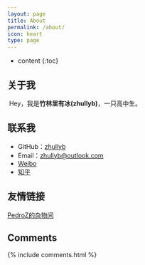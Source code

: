 ```yaml
---
layout: page
title: About
permalink: /about/
icon: heart
type: page
---
```


* content
{:toc}

## 关于我

​		Hey，我是**竹林里有冰(zhullyb)**，一只高中生。

## 联系我

* GitHub：[zhullyb](https://github.com/zhullyb)
* Email：zhullyb@outlook.com
* [Weibo](https://weibo.com/u/6141899043)
* [知乎](https://www.zhihu.com/people/zhu-lin-li-you-bing)

## 友情链接

[PedroZ的杂物间](https://pedroz.top)

## Comments

{% include comments.html %}
